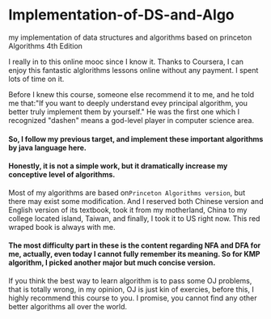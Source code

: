 # Implementation-of-DS-and-Algo
my implementation of data structures and algorithms based on princeton Algorithms 4th Edition

I really in to this online mooc since I know it. Thanks to Coursera, I can enjoy this fantastic alglorithms lessons online without any payment. I spent lots of time on it. 

Before I knew this course, someone else recommend it to me, and he told me that:"If you want to deeply understand evey principal algorithm, you better truly implement them by yourself." He was the first one which I recognized "dashen" means a god-level player in computer science area. 

#### So, I follow my previous target, and implement these important algorithms by java language here.
#### Honestly, it is not a simple work, but it dramatically increase my conceptive level of algorithms.

Most of my algorithms are based on```Princeton Algorithms version```, but there may exist some modification. 
And I reserved both Chinese version and English version of its textbook, took it from my motherland, China to my college located island, Taiwan, and finally, I took it to US right now. This red wraped book is always with me.

#### The most difficulty part in these is the content regarding NFA and DFA for me, actually, even today I cannot fully remember its meaning. So for KMP algorithm, I picked another major but much concise version.


If you think the best way to learn algorithm is to pass some OJ problems, that is totally wrong, in my opinion, OJ is just kin of exercies, before this, I highly recommend this course to you. I promise, you cannot find any other better algorithms all over the world.

